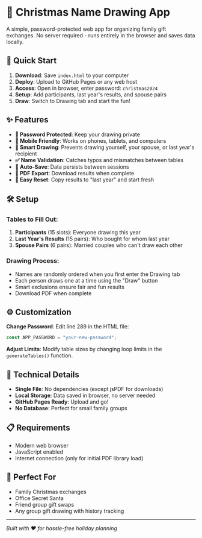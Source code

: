 # 🎄 Christmas Name Drawing App

A simple, password-protected web app for organizing family gift exchanges. No server required - runs entirely in the browser and saves data locally.

## 🚀 Quick Start

1. **Download**: Save `index.html` to your computer
2. **Deploy**: Upload to GitHub Pages or any web host
3. **Access**: Open in browser, enter password: `christmas2024`
4. **Setup**: Add participants, last year's results, and spouse pairs
5. **Draw**: Switch to Drawing tab and start the fun!

## ✨ Features

- **🔐 Password Protected**: Keep your drawing private
- **📱 Mobile Friendly**: Works on phones, tablets, and computers
- **🎲 Smart Drawing**: Prevents drawing yourself, your spouse, or last year's recipient
- **✅ Name Validation**: Catches typos and mismatches between tables
- **💾 Auto-Save**: Data persists between sessions
- **📄 PDF Export**: Download results when complete
- **🔄 Easy Reset**: Copy results to "last year" and start fresh

## 🛠️ Setup

### Tables to Fill Out:
1. **Participants** (15 slots): Everyone drawing this year
2. **Last Year's Results** (15 pairs): Who bought for whom last year
3. **Spouse Pairs** (6 pairs): Married couples who can't draw each other

### Drawing Process:
- Names are randomly ordered when you first enter the Drawing tab
- Each person draws one at a time using the "Draw" button
- Smart exclusions ensure fair and fun results
- Download PDF when complete

## ⚙️ Customization

**Change Password**: Edit line 289 in the HTML file:
```javascript
const APP_PASSWORD = "your-new-password";
```

**Adjust Limits**: Modify table sizes by changing loop limits in the `generateTables()` function.

## 🔧 Technical Details

- **Single File**: No dependencies (except jsPDF for downloads)
- **Local Storage**: Data saved in browser, no server needed
- **GitHub Pages Ready**: Upload and go!
- **No Database**: Perfect for small family groups

## 📋 Requirements

- Modern web browser
- JavaScript enabled
- Internet connection (only for initial PDF library load)

## 🎁 Perfect For

- Family Christmas exchanges
- Office Secret Santa
- Friend group gift swaps
- Any group gift drawing with history tracking

---

*Built with ❤️ for hassle-free holiday planning*

